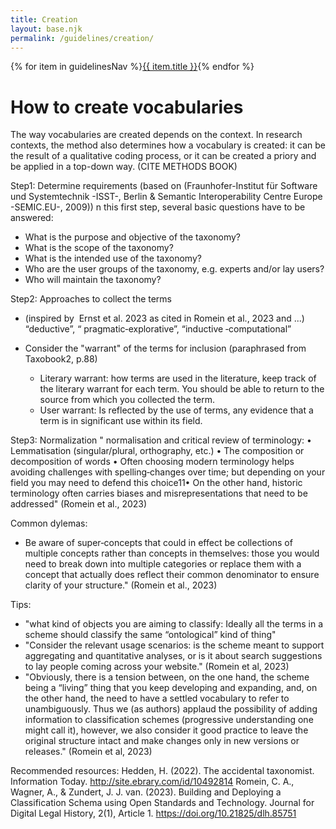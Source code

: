 ```yaml
---
title: Creation
layout: base.njk
permalink: /guidelines/creation/
---
```

<nav class="localNav">
  {% for item in guidelinesNav %}<a href="{{ item.url }}" class="{% if page.url == item.url %}active{% endif %}">{{ item.title }}</a>{% endfor %}
</nav>


# How to create vocabularies

The way vocabularies are created depends on the context. In research contexts, the method also determines how a vocabulary is created: it can be the result of a qualitative coding process, or it can be created a priory and be applied in a top-down way. (CITE METHODS BOOK)

Step1: Determine requirements (based on (Fraunhofer-Institut für Software und Systemtechnik -ISST-, Berlin & Semantic Interoperability Centre Europe -SEMIC.EU-, 2009))
n this first step, several basic questions have to be answered:
- What is the purpose and objective of the taxonomy?
- What is the scope of the taxonomy?
- What is the intended use of the taxonomy?
- Who are the user groups of the taxonomy, e.g. experts and/or lay users?
- Who will maintain the taxonomy?

Step2: Approaches to collect the terms
- (inspired by  Ernst et al. 2023 as cited in Romein et al., 2023 and ...)
  “deductive”, “
  pragmatic‑explorative”,
  “inductive
  ‑computational”

- Consider the "warrant" of the terms for inclusion (paraphrased from Taxobook2, p.88)
    - Literary warrant: how terms are used in the literature, keep track of the literary warrant for each term. You should be able to return to the source from which you collected the term.
    - User warrant: Is reflected by the use of terms, any evidence that a term is in significant use within its field.

Step3: Normalization
" normalisation and critical review of terminology:
• Lemmatisation (singular/plural, orthography, etc.)
• The composition or decomposition of words
• Often choosing modern terminology helps avoiding challenges with spelling‑changes over time;
but depending on your field you may need to defend this choice11• On the other hand, historic terminology often carries biases and misrepresentations that need to be addressed" (Romein et al., 2023)

Common dylemas:
- Be aware of super‑concepts that could in effect be collections of multiple concepts rather than concepts in themselves: those you would need to break down into multiple categories or replace them with a concept that actually does reflect their common denominator to ensure clarity of your structure." (Romein et al., 2023)

Tips:
- "what kind of objects you are aiming to classify: Ideally all the terms in a scheme should classify the same “ontological” kind of thing"
- "Consider the relevant usage scenarios: is the scheme meant to support aggregating and quantitative analyses, or is it about search suggestions to lay people coming across your website." (Romein et al, 2023)
- "Obviously, there is a tension between, on the one hand, the scheme being a “living” thing that you keep developing and expanding, and, on the other hand, the need to have a settled vocabulary to refer to unambiguously. Thus we (as authors) applaud the possibility of adding information to classification schemes (progressive understanding one might call it), however, we also consider it good practice to leave the original structure intact and make changes only in new versions or releases." (Romein et al, 2023)

Recommended resources:
Hedden, H. (2022). The accidental taxonomist. Information Today. http://site.ebrary.com/id/10492814
Romein, C. A., Wagner, A., & Zundert, J. J. van. (2023). Building and Deploying a Classification Schema using Open Standards and Technology. Journal for Digital Legal History, 2(1), Article 1. https://doi.org/10.21825/dlh.85751
